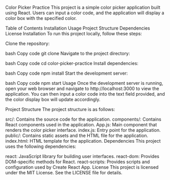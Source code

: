 Color Picker Practice
This project is a simple color picker application built using React. Users can input a color code, and the application will display a color box with the specified color.

Table of Contents
Installation
Usage
Project Structure
Dependencies
License
Installation
To run this project locally, follow these steps:

Clone the repository:

bash
Copy code
git clone <repository-url>
Navigate to the project directory:

bash
Copy code
cd color-picker-practice
Install dependencies:

bash
Copy code
npm install
Start the development server:

bash
Copy code
npm start
Usage
Once the development server is running, open your web browser and navigate to http://localhost:3000 to view the application. You can then input a color code into the text field provided, and the color display box will update accordingly.

Project Structure
The project structure is as follows:

src/: Contains the source code for the application.
components/: Contains React components used in the application.
App.js: Main component that renders the color picker interface.
index.js: Entry point for the application.
public/: Contains static assets and the HTML file for the application.
index.html: HTML template for the application.
Dependencies
This project uses the following dependencies:

react: JavaScript library for building user interfaces.
react-dom: Provides DOM-specific methods for React.
react-scripts: Provides scripts and configuration used by Create React App.
License
This project is licensed under the MIT License. See the LICENSE file for details.